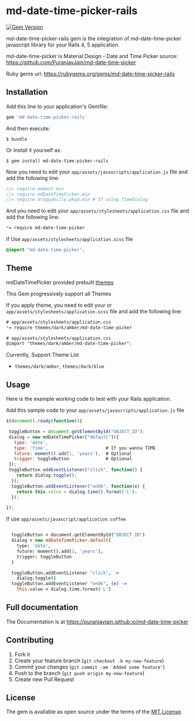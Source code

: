 # md-date-time-picker-rails
[![Gem
Version](https://badge.fury.io/rb/md-date-time-picker-rails.svg)](https://badge.fury.io/rb/md-date-time-picker-rails)

md-date-time-picker-rails gem is the integration of md-date-time-picker javascript
library for your Rails 4, 5 application.

md-date-time-picker is Material Design - Date and Time Picker
source: https://github.com/PuranjayJain/md-date-time-picker

Ruby gems url: https://rubygems.org/gems/md-date-time-picker-rails

## Installation

Add this line to your application's Gemfile:

```ruby
gem 'md-date-time-picker-rails'
```

And then execute:

    $ bundle

Or install it yourself as:

    $ gem install md-date-time-picker-rails

Now you need to edit your `app/assets/javascripts/application.js` file
and add the following line:
``` javascript
//= require moment.min
//= require mdDateTimePicker.min
//= require draggabilly.pkgd.min # If using TimeDialog
```

And you need to edit your `app/assets/stylesheets/application.css` file
and add the following line:

```css
*= require md-date-time-picker
```

If Use `app/assets/stylesheets/application.scss` file
```scss
@import "md-date-time-picker";
```

## Theme

mdDateTimePicker provided prebuilt
[themes](http://puranjayjain.github.io/md-date-time-picker/)

This Gem progressively support all Themes

If you apply theme, you need to edit your   or
`app/assets/stylesheets/application.scss` file
and add the following line:


```css
# app/assets/stylesheets/application.css
*= require themes/dark/amber/md-date-time-picker
```

```scss
# app/assets/stylesheets/application.css
@import "themes/dark/amber/md-date-time-picker";
```

Currently,  Support Theme List

- `themes/dark/amber`, `themes/dark/blue`






## Usage

Here is the example working code to test with your Rails application.

Add this sample code to your `app/assets/javascripts/application.js`
file

``` javascript
$(document).ready(function(){

 toggleButton = document.getElementById("OBJECT_ID");
 dialog = new mdDateTimePicker["default"]({
   type: 'date',
   type: 'time',                      # If you wanna TIME
   future: moment().add(1, 'years'),  # Optional
   trigger: toggleButton              # Optional
 });
 toggleButton.addEventListener("click", function() {
    return dialog.toggle();
  });
  toggleButton.addEventListener("onOk", function(e) {
    return this.value = dialog.time().format('L');
  });

});
```

If use `app/assets/javascript/application.coffee`

``` coffee

  toggleButton = document.getElementById("OBJECT_ID")
  dialog = new mdDateTimePicker.default(
    type: 'date',
    future: moment().add(1, 'years'),
    trigger: toggleButton
  )

  toggleButton.addEventListener "click", ->
    dialog.toggle()
  toggleButton.addEventListener "onOk", (e) ->
    this.value = dialog.time.format('L')

```



## Full documentation 

The Documentation is at
https://puranjayjain.github.io/md-date-time-picker

## Contributing

1. Fork it
2. Create your feature branch (`git checkout -b my-new-feature`)
3. Commit your changes (`git commit -am 'Added some feature'`)
4. Push to the branch (`git push origin my-new-feature`)
5. Create new Pull Request


## License

The gem is available as open source under the terms of the [MIT
License](http://opensource.org/licenses/MIT).


